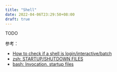 ```yaml
---
title: "Shell"
date: 2022-04-06T23:29:50+08:00
draft: true
---
```


TODO

<!--more-->

参考：

* [How to check if a shell is login/interactive/batch](https://unix.stackexchange.com/a/26782)
* [zsh: STARTUP/SHUTDOWN FILES](https://linux.die.net/man/1/zsh)
* [bash: Invocation. startup files](https://linux.die.net/man/1/bash)
